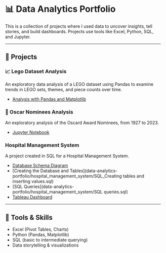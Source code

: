 # 📊 Data Analytics Portfolio

This is a collection of projects where I used data to uncover insights, tell stories, and build dashboards. Projects use tools like Excel, Python, SQL, and Jupyter.

---

## 📁 Projects

### 📈 Lego Dataset Analysis
An exploratory data analysis of a LEGO dataset using Pandas to examine trends in LEGO sets, themes, and piece counts over time.
- [Analysis with Pandas and Matplotlib](data-analytics-portfolio/lego_dataset_analysis/Lego_Dataset_Analysis.ipynb)

### 👥 Oscar Nominees Analysis
An exploratory analysis of the Oscard Award Nominees, from 1927 to 2023.
- [Jupyter Notebook](data-analytics-portfolio/oscar_nominees_analysis/Oscars.ipynb)

### Hospital Management System
A project created in SQL for a Hospital Management System.
- [Database Schema Diagram](data-analytics-portfolio/hospital_management_system/HMS_diagram.png)
- [Creating the Database and Tables](data-analytics-portfolio/hospital_management_system/SQL_Creating tables and inserting values.sql)
- [SQL Queries](data-analytics-portfolio/hospital_management_system/SQL queries.sql)
- [Tableau Dashboard](https://public.tableau.com/app/profile/adam.nagy1854/viz/HospitalManagementSystemDashboard/Dashboard1?publish=yes)



---

## 🧰 Tools & Skills
- Excel (Pivot Tables, Charts)
- Python (Pandas, Matplotlib)
- SQL (basic to intermediate querying)
- Data storytelling & visualizations
